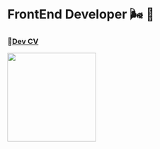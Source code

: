 # FrontEnd Developer 🌬 🧸 
### 🤳[Dev CV](https://github.com/shamilkhan/CV)
<img src="https://media.giphy.com/media/vFKqnCdLPNOKc/giphy.gif" width="200" /> 
